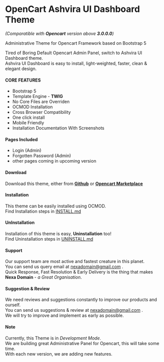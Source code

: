 # OpenCart Ashvira UI Dashboard Theme
_(Comparatible with **Opencart** version above **3.0.0.0**)_

Administrative Theme for Opencart Framework based on Bootstrap 5

Tired of Boring Default Opencart Admin Panel, switch to Ashvira UI Dashboard theme.  
Ashvira UI Dashboard is easy to install, light-weighted, faster, clean & elegant design.

#### CORE FEATURES
* Bootstrap 5
* Template Engine - **TWIG**
* No Core Files are Overriden
* OCMOD Installation
* Cross Browser Compatibility
* One click install
* Mobile Friendly
* Installation Documentation With Screenshots

#### Pages Included
* Login (Admin)
* Forgotten Password (Admin)
* other pages coming in upcoming version

#### Download
Download this theme, either from **[Github](https://github.com/nexadomain/oc-ashvira-admin)** or **[Opencart Marketplace](https://www.opencart.com/index.php?route=marketplace/extension/info&extension_id=41905)**

#### Installation
This theme can be easily installed using OCMOD.  
Find Installation steps in [INSTALL.md](https://github.com/nexadomain/oc-ashvira-admin/blob/main/INSTALL.md)

#### UnInstallation
Installation of this theme is easy, **Uninstallation** too!  
Find Uninstallation steps in [UNINSTALL.md](https://github.com/nexadomain/oc-ashvira-admin/blob/main/UNINSTALL.md)


#### Support
Our support team are most active and fastest creature in this planet.  
You can send us query email at nexadomain@gmail.com .  
Quick Response, Fast Resolution & Early Delivery is the thing that makes **Nexa Domain** - *a Great Organisation*.

#### Suggestion & Review
We need reviews and suggestions constantly to improve our products and ourself.  
You can send us suggestions & review at nexadomain@gmail.com .  
We will try to improve and implement as early as possible.

#### Note
Currently, this Theme is in *Development Mode*.  
We are building great Administrative Panel for Opencart, this will take some time.  
With each new version, we are adding new features.
